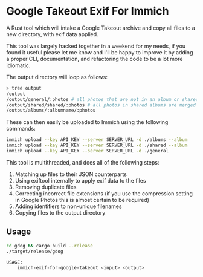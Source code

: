 # Google Takeout Exif For Immich

A Rust tool which will intake a Google Takeout archive and copy all files to a new directory, with exif data applied.

This tool was largely hacked together in a weekend for my needs, if you found it useful please let me know and I'll be happy to improve it by adding a proper CLI, documentation, and refactoring the code to be a lot more idiomatic.

The output directory will loop as follows:

```bash
> tree output
/output
/output/general/:photos # all photos that are not in an album or shared album
/output/shared/shared/:photos # all photos in shared albums are merged into a single directory
/output/albums/:albumname/:photos
```

These can then easily be uploaded to Immich using the following commands:
```bash
immich upload --key API_KEY --server SERVER_URL -d ./albums --album
immich upload --key API_KEY --server SERVER_URL -d ./shared --album
immich upload --key API_KEY --server SERVER_URL -d ./general
```

This tool is multithreaded, and does all of the following steps:
1. Matching up files to their JSON counterparts
2. Using exiftool internally to apply exif data to the files
3. Removing duplicate files
4. Correcting incorrect file extensions (if you use the compression setting in Google Photos this is almost certain to be required)
5. Adding identifiers to non-unique filenames
6. Copying files to the output directory

## Usage

```bash
cd gdog && cargo build --release
./target/release/gdog
```

```bash
USAGE:
    immich-exif-for-google-takeout <input> <output>
```